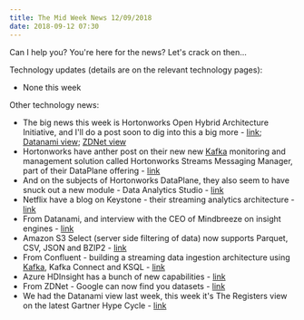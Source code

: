 ```yaml
---
title: The Mid Week News 12/09/2018
date: 2018-09-12 07:30
---
```

Can I help you?  You're here for the news?  Let's crack on then...
<!--more-->

Technology updates (details are on the relevant technology pages):

* None this week

Other technology news:

* The big news this week is Hortonworks Open Hybrid Architecture Initiative, and I'll do a post soon to dig into this a big more - [link](https://hortonworks.com/blog/bringing-cloud-native-architecture-to-big-data-in-the-data-center/); [Datanami view](https://www.datanami.com/2018/09/10/open-hybrid-initiative-targets-big-data-workloads/); [ZDNet view](https://www.zdnet.com/article/hortonworks-unveils-roadmap-to-make-hadoop-cloud-native/)
* Hortonworks have anther post on their new new [Kafka](/technologies/apache-kafka/) monitoring and management solution called Hortonworks Streams Messaging Manager, part of their DataPlane offering - [link](https://hortonworks.com/blog/solving-needs-devops-developers-streams-messaging-manager/)
* And on the subjects of Hortonworks DataPlane, they also seem to have snuck out a new module - Data Analytics Studio - [link](https://hortonworks.com/products/dataplane/data-analytics-studio/)
* Netflix have a blog on Keystone - their streaming analytics architecture - [link](https://medium.com/netflix-techblog/keystone-real-time-stream-processing-platform-a3ee651812a)
* From Datanami, and interview with the CEO of Mindbreeze on insight engines - [link](https://www.datanami.com/2018/09/06/what-is-an-insight-engine-and-other-questions/)
* Amazon S3 Select (server side filtering of data) now supports Parquet, CSV, JSON and BZIP2 - [link](https://aws.amazon.com/about-aws/whats-new/2018/09/amazon-s3-announces-new-features-for-s3-select/)
* From Confluent - building a streaming data ingestion architecture using [Kafka](/technologies/apache-kafka/), Kafka Connect and KSQL - [link](https://www.confluent.io/blog/data-wrangling-apache-kafka-ksql)
* Azure HDInsight has a bunch of new capabilities - [link](https://azure.microsoft.com/en-gb/blog/exciting-new-capabilities-on-azure-hdinsight/)
* From ZDNet - Google can now find you datasets - [link](https://www.zdnet.com/article/google-can-now-search-for-datasets-first-research-then-the-world/)
* We had the Datanami view last week, this week it's The Registers view on the latest Gartner Hype Cycle -  [link](https://www.theregister.co.uk/2018/09/11/gartner_dataops/)